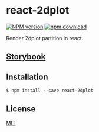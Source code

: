 # react-2dplot

[![NPM version][npm-image]][npm-url]
[![npm download][download-image]][download-url]

Render 2dplot partition in react.

## [Storybook](https://zakodium.github.io/react-2dplot/)

## Installation

`$ npm install --save react-2dplot`

## License

[MIT](./LICENSE)

[npm-image]: https://img.shields.io/npm/v/react-2dplot.svg?style=flat-square
[npm-url]: https://www.npmjs.com/package/react-2dplot
[download-image]: https://img.shields.io/npm/dm/react-2dplot.svg?style=flat-square
[download-url]: https://www.npmjs.com/package/react-2dplot
